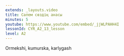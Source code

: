 ```yaml
---
extends: _layouts.video
title: Сәлем сөздің анасы
minutes: 5
youtube: https://www.youtube.com/embed/_jjWLPAHH4I
lessonId: CYR_A2_13_lesson
level: A2
---
```

Ormekshi, kumurska, karlygash